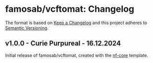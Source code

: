 # famosab/vcftomat: Changelog

The format is based on [Keep a Changelog](https://keepachangelog.com/en/1.0.0/)
and this project adheres to [Semantic Versioning](https://semver.org/spec/v2.0.0.html).

## v1.0.0 - Curie Purpureal - 16.12.2024

Initial release of famosab/vcftomat, created with the [nf-core](https://nf-co.re/) template.
